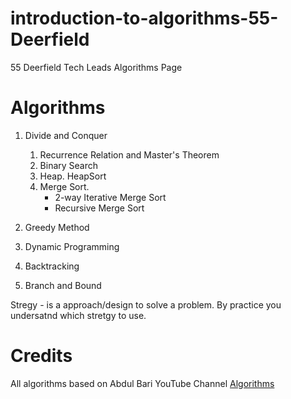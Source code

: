# introduction-to-algorithms-55-Deerfield
55 Deerfield Tech Leads Algorithms Page


# Algorithms

1) Divide and Conquer
    1. Recurrence Relation and Master's Theorem
    2. Binary Search
    3. Heap. HeapSort
    4. Merge Sort.
        - 2-way Iterative Merge Sort
        - Recursive Merge Sort
2) Greedy Method

3) Dynamic Programming

4) Backtracking

5) Branch and Bound


Stregy - is a approach/design to solve a problem. By practice you undersatnd which stretgy to use.

# Credits

All algorithms based on Abdul Bari YouTube Channel [Algorithms](https://www.youtube.com/playlist?list=PLDN4rrl48XKpZkf03iYFl-O29szjTrs_O)


